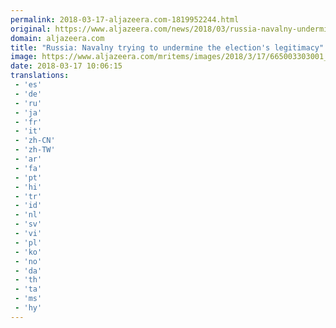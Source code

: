 ```yaml
---
permalink: 2018-03-17-aljazeera.com-1819952244.html
original: https://www.aljazeera.com/news/2018/03/russia-navalny-undermine-elections-legitimacy-180317084007825.html
domain: aljazeera.com
title: "Russia: Navalny trying to undermine the election's legitimacy"
image: https://www.aljazeera.com/mritems/images/2018/3/17/665003303001_5752869279001_5752848211001-th.jpg
date: 2018-03-17 10:06:15
translations: 
 - 'es'
 - 'de'
 - 'ru'
 - 'ja'
 - 'fr'
 - 'it'
 - 'zh-CN'
 - 'zh-TW'
 - 'ar'
 - 'fa'
 - 'pt'
 - 'hi'
 - 'tr'
 - 'id'
 - 'nl'
 - 'sv'
 - 'vi'
 - 'pl'
 - 'ko'
 - 'no'
 - 'da'
 - 'th'
 - 'ta'
 - 'ms'
 - 'hy'
---
```



